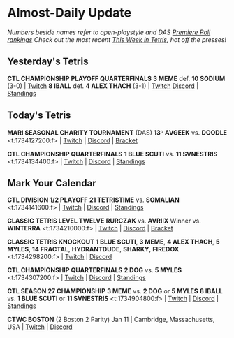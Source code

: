 # Almost-Daily Update
*Numbers beside names refer to open-playstyle and DAS [Premiere Poll rankings](https://docs.google.com/document/d/1Mmn24edltEMq6vdxZxhIAfyUS6F5SwlqIuQ6OmnVsi8/edit?tab=t.0)*
*Check out the most recent [This Week in Tetris](https://www.thisweekintetris.com/2024/12/this-week-in-tetris-november-12-25.html), hot off the presses!*
## Yesterday's Tetris
**CTL CHAMPIONSHIP PLAYOFF QUARTERFINALS**
**3 MEME** def. **10 SODIUM** (3-0) | [Twitch](https://www.twitch.tv/videos/2325295627?t=00h19m52s)
**8 IBALL** def. **4 ALEX THACH** (3-1) | [Twitch](https://www.twitch.tv/videos/2325295627?t=02h10m05s)
[Discord](https://discord.gg/QremKENyzQ) | [Standings](https://ctlscoreboard.herokuapp.com)

## Today's Tetris
**MARI SEASONAL CHARITY TOURNAMENT** (DAS)
**13ᴰ AVGEEK** vs. **DOODLE**
<t:1734127200:f> | [Twitch](https://www.twitch.tv/mari__712) | [Discord](https://bit.ly/MariSeasonalCharityTournament) | [Bracket](https://docs.google.com/spreadsheets/d/1sKGagpWflFwdXnzk2DQQy6QjPF_i3FvF6qemObdu7hc/edit?gid=400187929#gid=400187929)

**CTL CHAMPIONSHIP QUARTERFINALS**
**1 BLUE SCUTI** vs. **11 SVNESTRIS**
<t:1734134400:f> | [Twitch](https://www.twitch.tv/classictetrisleague) | [Discord](https://discord.gg/QremKENyzQ) | [Standings](https://ctlscoreboard.herokuapp.com)

## Mark Your Calendar
**CTL DIVISION 1/2 PLAYOFF**
**21 TETRISTIME** vs. **SOMALIAN**
<t:1734141600:f> | [Twitch](https://www.twitch.tv/classictetrisleague) | [Discord](https://discord.gg/QremKENyzQ) | [Standings](https://ctlscoreboard.herokuapp.com)

**CLASSIC TETRIS LEVEL TWELVE**
**RURCZAK** vs. **AVRIIX**
Winner vs. **WINTERRA**
<t:1734210000:f> | [Twitch](https://twitch.tv/monthlytetris) | [Discord](https://go.ctm.gg/discord) | [Bracket](https://go.ctm.gg/event/ctm-november-2024/masters-event/)

**CLASSIC TETRIS KNOCKOUT**
**1 BLUE SCUTI**, **3 MEME**, **4 ALEX THACH**, **5 MYLES**,
**14 FRACTAL**, **HYDRANTDUDE**, **SHARKY**, **FIREDOX**
<t:1734298200:f> | [Twitch](https://www.twitch.tv/wyliecanttwitch) | [Discord](https://discord.gg/XEwe79f8vE)

**CTL CHAMPIONSHIP QUARTERFINALS**
**2 DOG** vs. **5 MYLES**
<t:1734307200:f> | [Twitch](https://www.twitch.tv/classictetrisleague) | [Discord](https://discord.gg/QremKENyzQ) | [Standings](https://ctlscoreboard.herokuapp.com)

**CTL SEASON 27 CHAMPIONSHIP**
**3 MEME** vs. **2 DOG** or **5 MYLES**
**8 IBALL** vs. **1 BLUE SCUTI** or **11 SVNESTRIS**
<t:1734904800:f> | [Twitch](https://www.twitch.tv/classictetrisleague) | [Discord](https://discord.gg/QremKENyzQ) | [Standings](https://ctlscoreboard.herokuapp.com)

**CTWC BOSTON** (2 Boston 2 Parity)
Jan 11 | Cambridge, Massachusetts, USA | [Twitch](https://www.twitch.tv/classictetris) | [Discord](https://discord.gg/mBVReaxE9m)